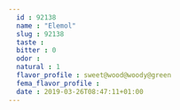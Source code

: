 ```yaml
---
  id : 92138
  name : "Elemol"
  slug : 92138
  taste : 
  bitter : 0
  odor : 
  natural : 1
  flavor_profile : sweet@wood@woody@green
  fema_flavor_profile : 
  date : 2019-03-26T08:47:11+01:00
---
```



